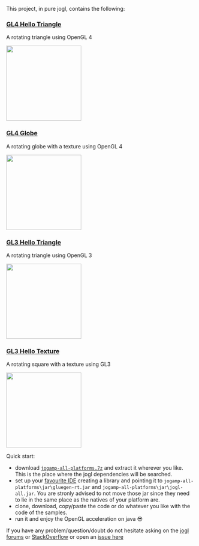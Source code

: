 This project, in pure jogl, contains the following:

### [GL4 Hello Triangle](https://github.com/elect86/helloTriangle/blob/master/HelloTriangle/src/gl4/helloTriangle)

A rotating triangle using OpenGL 4

<a href="url"><img src="http://i.imgur.com/TwaAkzc.png" width="200" ></a> 

### [GL4 Globe](https://github.com/elect86/helloTriangle/blob/master/HelloTriangle/src/gl4/globe)

A rotating globe with a texture using OpenGL 4

<a href="url"><img src="http://i.imgur.com/0NqgdcP.png" width="200" ></a> 

### [GL3 Hello Triangle](https://github.com/elect86/helloTriangle/tree/master/HelloTriangle/src/gl3/helloTriangle) 

A rotating triangle using OpenGL 3

<a href="url"><img src="http://i.imgur.com/i22AI9I.png" width="200" ></a>

### [GL3 Hello Texture](https://github.com/elect86/helloTriangle/tree/master/HelloTriangle/src/gl3/helloTexture)

A rotating square with a texture using GL3

<a href="url"><img src="http://i.imgur.com/HbnqqX5.png" width="200" ></a> 

Quick start:

* download [`jogamp-all-platforms.7z`](https://jogamp.org/deployment/jogamp-current/archive/jogamp-all-platforms.7z) and extract it wherever you like. This is the place where the jogl dependencies will be searched.
* set up your [favourite IDE](https://jogamp.org/wiki/index.php/Setting_up_a_JogAmp_project_in_your_favorite_IDE) creating a library and pointing it to `jogamp-all-platforms\jar\gluegen-rt.jar` and `jogamp-all-platforms\jar\jogl-all.jar`. You are stronly advised to not move those jar since they need to lie in the same place as the natives of your platform are.
* clone, download, copy/paste the code or do whatever you like with the code of the samples.
* run it and enjoy the OpenGL acceleration on java  :sunglasses:

If you have any problem/question/doubt do not hesitate asking on the [jogl forums](http://forum.jogamp.org/) or [StackOverflow](http://stackoverflow.com/) or open an [issue here](https://github.com/elect86/helloTriangle/issues)

